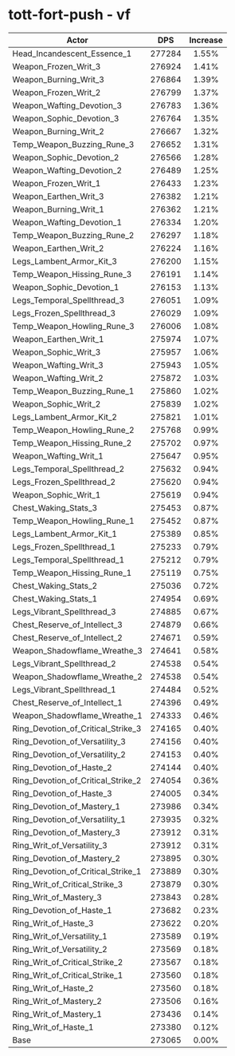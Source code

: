 # tott-fort-push - vf
| Actor | DPS | Increase |
|---|:---:|:---:|
|Head_Incandescent_Essence_1|277284|1.55%|
|Weapon_Frozen_Writ_3|276924|1.41%|
|Weapon_Burning_Writ_3|276864|1.39%|
|Weapon_Frozen_Writ_2|276799|1.37%|
|Weapon_Wafting_Devotion_3|276783|1.36%|
|Weapon_Sophic_Devotion_3|276764|1.35%|
|Weapon_Burning_Writ_2|276667|1.32%|
|Temp_Weapon_Buzzing_Rune_3|276652|1.31%|
|Weapon_Sophic_Devotion_2|276566|1.28%|
|Weapon_Wafting_Devotion_2|276489|1.25%|
|Weapon_Frozen_Writ_1|276433|1.23%|
|Weapon_Earthen_Writ_3|276382|1.21%|
|Weapon_Burning_Writ_1|276362|1.21%|
|Weapon_Wafting_Devotion_1|276334|1.20%|
|Temp_Weapon_Buzzing_Rune_2|276297|1.18%|
|Weapon_Earthen_Writ_2|276224|1.16%|
|Legs_Lambent_Armor_Kit_3|276200|1.15%|
|Temp_Weapon_Hissing_Rune_3|276191|1.14%|
|Weapon_Sophic_Devotion_1|276153|1.13%|
|Legs_Temporal_Spellthread_3|276051|1.09%|
|Legs_Frozen_Spellthread_3|276029|1.09%|
|Temp_Weapon_Howling_Rune_3|276006|1.08%|
|Weapon_Earthen_Writ_1|275974|1.07%|
|Weapon_Sophic_Writ_3|275957|1.06%|
|Weapon_Wafting_Writ_3|275943|1.05%|
|Weapon_Wafting_Writ_2|275872|1.03%|
|Temp_Weapon_Buzzing_Rune_1|275860|1.02%|
|Weapon_Sophic_Writ_2|275839|1.02%|
|Legs_Lambent_Armor_Kit_2|275821|1.01%|
|Temp_Weapon_Howling_Rune_2|275768|0.99%|
|Temp_Weapon_Hissing_Rune_2|275702|0.97%|
|Weapon_Wafting_Writ_1|275647|0.95%|
|Legs_Temporal_Spellthread_2|275632|0.94%|
|Legs_Frozen_Spellthread_2|275620|0.94%|
|Weapon_Sophic_Writ_1|275619|0.94%|
|Chest_Waking_Stats_3|275453|0.87%|
|Temp_Weapon_Howling_Rune_1|275452|0.87%|
|Legs_Lambent_Armor_Kit_1|275389|0.85%|
|Legs_Frozen_Spellthread_1|275233|0.79%|
|Legs_Temporal_Spellthread_1|275212|0.79%|
|Temp_Weapon_Hissing_Rune_1|275119|0.75%|
|Chest_Waking_Stats_2|275036|0.72%|
|Chest_Waking_Stats_1|274954|0.69%|
|Legs_Vibrant_Spellthread_3|274885|0.67%|
|Chest_Reserve_of_Intellect_3|274879|0.66%|
|Chest_Reserve_of_Intellect_2|274671|0.59%|
|Weapon_Shadowflame_Wreathe_3|274641|0.58%|
|Legs_Vibrant_Spellthread_2|274538|0.54%|
|Weapon_Shadowflame_Wreathe_2|274538|0.54%|
|Legs_Vibrant_Spellthread_1|274484|0.52%|
|Chest_Reserve_of_Intellect_1|274396|0.49%|
|Weapon_Shadowflame_Wreathe_1|274333|0.46%|
|Ring_Devotion_of_Critical_Strike_3|274165|0.40%|
|Ring_Devotion_of_Versatility_3|274156|0.40%|
|Ring_Devotion_of_Versatility_2|274153|0.40%|
|Ring_Devotion_of_Haste_2|274144|0.40%|
|Ring_Devotion_of_Critical_Strike_2|274054|0.36%|
|Ring_Devotion_of_Haste_3|274005|0.34%|
|Ring_Devotion_of_Mastery_1|273986|0.34%|
|Ring_Devotion_of_Versatility_1|273935|0.32%|
|Ring_Devotion_of_Mastery_3|273912|0.31%|
|Ring_Writ_of_Versatility_3|273912|0.31%|
|Ring_Devotion_of_Mastery_2|273895|0.30%|
|Ring_Devotion_of_Critical_Strike_1|273889|0.30%|
|Ring_Writ_of_Critical_Strike_3|273879|0.30%|
|Ring_Writ_of_Mastery_3|273843|0.28%|
|Ring_Devotion_of_Haste_1|273682|0.23%|
|Ring_Writ_of_Haste_3|273622|0.20%|
|Ring_Writ_of_Versatility_1|273589|0.19%|
|Ring_Writ_of_Versatility_2|273569|0.18%|
|Ring_Writ_of_Critical_Strike_2|273567|0.18%|
|Ring_Writ_of_Critical_Strike_1|273560|0.18%|
|Ring_Writ_of_Haste_2|273560|0.18%|
|Ring_Writ_of_Mastery_2|273506|0.16%|
|Ring_Writ_of_Mastery_1|273436|0.14%|
|Ring_Writ_of_Haste_1|273380|0.12%|
|Base|273065|0.00%|
